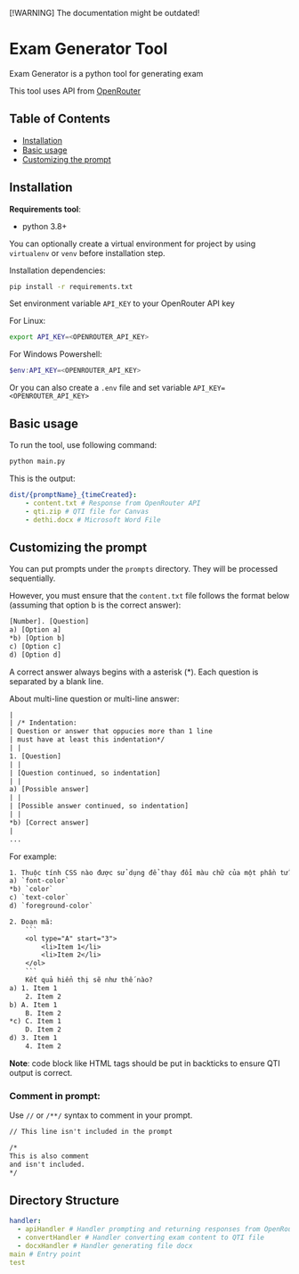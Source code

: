 [!WARNING] The documentation might be outdated!

# Exam Generator Tool

Exam Generator is a python tool for generating exam

This tool uses API from [OpenRouter](https://openrouter.ai/)

## Table of Contents

- [Installation](#installation)
- [Basic usage](#basic-usage)
- [Customizing the prompt](#customizing-the-prompt)

## Installation

**Requirements tool**:

- python 3.8+

You can optionally create a virtual environment for project by using
`virtualenv` or `venv` before installation step.

Installation dependencies:

```bash
pip install -r requirements.txt
```

Set environment variable `API_KEY` to your OpenRouter API key

For Linux:

```bash
export API_KEY=<OPENROUTER_API_KEY>
```

For Windows Powershell:

```powershell
$env:API_KEY=<OPENROUTER_API_KEY>
```

Or you can also create a `.env` file and set variable
`API_KEY=<OPENROUTER_API_KEY>`

## Basic usage

To run the tool, use following command:

```bash
python main.py
```

This is the output:

```yaml
dist/{promptName}_{timeCreated}:
    - content.txt # Response from OpenRouter API
    - qti.zip # QTI file for Canvas
    - dethi.docx # Microsoft Word File
```

## Customizing the prompt

You can put prompts under the `prompts` directory. They will be processed
sequentially.

However, you must ensure that the `content.txt` file follows the format below
(assuming that option b is the correct answer):

```txt
[Number]. [Question]
a) [Option a]
*b) [Option b]
c) [Option c]
d) [Option d]
```

A correct answer always begins with a asterisk (\*). Each question is separated
by a blank line.

About multi-line question or multi-line answer:

```txt
|
| /* Indentation:
| Question or answer that oppucies more than 1 line
| must have at least this indentation*/
| |
1. [Question]
| |
| [Question continued, so indentation]
| |
a) [Possible answer]
| |
| [Possible answer continued, so indentation]
| |
*b) [Correct answer]
|
...
```

For example:

````txt
1. Thuộc tính CSS nào được sử dụng để thay đổi màu chữ của một phần tử?
a) `font-color`
*b) `color`
c) `text-color`
d) `foreground-color`

2. Đoạn mã:
	```
	<ol type="A" start="3">
		<li>Item 1</li>
		<li>Item 2</li>
	</ol>
	```
	Kết quả hiển thị sẽ như thế nào?
a) 1. Item 1
	2. Item 2
b) A. Item 1
	B. Item 2
*c) C. Item 1
	D. Item 2
d) 3. Item 1
	4. Item 2
````

**Note**: code block like HTML tags should be put in backticks to ensure QTI
output is correct.

### Comment in prompt:

Use `//` or `/**/` syntax to comment in your prompt.

```txt
// This line isn't included in the prompt

/*
This is also comment
and isn't included.
*/
```

## Directory Structure

```yaml
handler:
  - apiHandler # Handler prompting and returning responses from OpenRouter API
  - convertHandler # Handler converting exam content to QTI file
  - docxHandler # Handler generating file docx
main # Entry point
test
```
